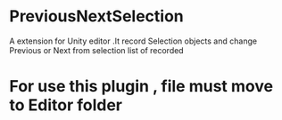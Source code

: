 # PreviousNextSelection
A extension for Unity editor .It record Selection objects and change Previous or Next from selection list of recorded

# For use this plugin , file must move to Editor folder